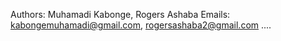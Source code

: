 Authors: Muhamadi Kabonge, Rogers Ashaba
Emails: kabongemuhamadi@gmail.com, rogersashaba2@gmail.com
....
